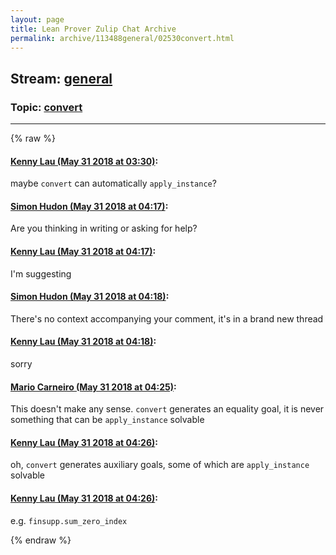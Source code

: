 ```yaml
---
layout: page
title: Lean Prover Zulip Chat Archive 
permalink: archive/113488general/02530convert.html
---
```


## Stream: [general](index.html)
### Topic: [convert](02530convert.html)

---


{% raw %}
#### [ Kenny Lau (May 31 2018 at 03:30)](https://leanprover.zulipchat.com/#narrow/stream/113488-general/topic/convert/near/127339342):
<p>maybe <code>convert</code> can automatically <code>apply_instance</code>?</p>

#### [ Simon Hudon (May 31 2018 at 04:17)](https://leanprover.zulipchat.com/#narrow/stream/113488-general/topic/convert/near/127340761):
<p>Are you thinking in writing or asking for help?</p>

#### [ Kenny Lau (May 31 2018 at 04:17)](https://leanprover.zulipchat.com/#narrow/stream/113488-general/topic/convert/near/127340762):
<p>I'm suggesting</p>

#### [ Simon Hudon (May 31 2018 at 04:18)](https://leanprover.zulipchat.com/#narrow/stream/113488-general/topic/convert/near/127340806):
<p>There's no context accompanying your comment, it's in a brand new thread</p>

#### [ Kenny Lau (May 31 2018 at 04:18)](https://leanprover.zulipchat.com/#narrow/stream/113488-general/topic/convert/near/127340807):
<p>sorry</p>

#### [ Mario Carneiro (May 31 2018 at 04:25)](https://leanprover.zulipchat.com/#narrow/stream/113488-general/topic/convert/near/127340997):
<p>This doesn't make any sense. <code>convert</code> generates an equality goal, it is never something that can be <code>apply_instance</code> solvable</p>

#### [ Kenny Lau (May 31 2018 at 04:26)](https://leanprover.zulipchat.com/#narrow/stream/113488-general/topic/convert/near/127341033):
<p>oh, <code>convert</code> generates auxiliary goals, some of which are <code>apply_instance</code> solvable</p>

#### [ Kenny Lau (May 31 2018 at 04:26)](https://leanprover.zulipchat.com/#narrow/stream/113488-general/topic/convert/near/127341039):
<p>e.g. <code>finsupp.sum_zero_index</code></p>


{% endraw %}
